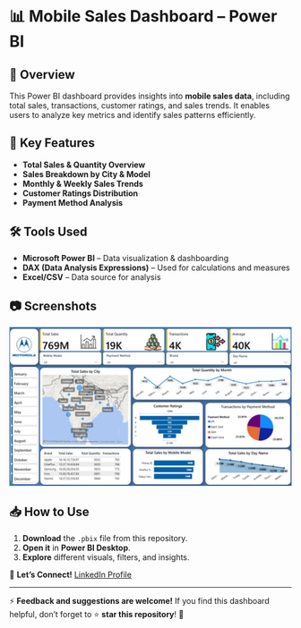 # 📊 Mobile Sales Dashboard – Power BI

## 📌 Overview
This Power BI dashboard provides insights into **mobile sales data**, including total sales, transactions, customer ratings, and sales trends. It enables users to analyze key metrics and identify sales patterns efficiently.

## 🔹 Key Features
- **Total Sales & Quantity Overview**
- **Sales Breakdown by City & Model**
- **Monthly & Weekly Sales Trends**
- **Customer Ratings Distribution**
- **Payment Method Analysis**

## 🛠️ Tools Used
- **Microsoft Power BI** – Data visualization & dashboarding
- **DAX (Data Analysis Expressions)** – Used for calculations and measures
- **Excel/CSV** – Data source for analysis

## 📷 Screenshots
![Dashboard Screenshot](https://github.com/datasujeet/Mobile-Sales-Dashboard-Power-BI/blob/main/Mobile%20Sales_dashboard.jpg)

## 📥 How to Use
1. **Download** the `.pbix` file from this repository.
2. **Open it** in **Power BI Desktop**.
3. **Explore** different visuals, filters, and insights.

📌 **Let’s Connect!** [LinkedIn Profile](https://www.linkedin.com/in/sujeetdatascience1/)

---

⚡ **Feedback and suggestions are welcome!** If you find this dashboard helpful, don’t forget to ⭐ **star this repository**! 🚀
